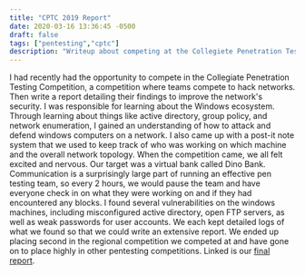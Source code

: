 ```yaml
---
title: "CPTC 2019 Report"
date: 2020-03-16 13:36:45 -0500
draft: false
tags: ["pentesting","cptc"]
description: "Writeup about competing at the Collegiete Penetration Testing Competition."
---
```


I had recently had the opportunity to compete in the Collegiate Penetration Testing Competition, a competition where teams compete to hack networks. Then write a report detailing their findings to improve the network's security. I was responsible for learning about the Windows ecosystem. Through learning about things like active directory, group policy, and network enumeration, I gained an understanding of how to attack and defend windows computers on a network. I also came up with a post-it note system that we used to keep track of who was working on which machine and the overall network topology. When the competition came, we all felt excited and nervous. Our target was a virtual bank called Dino Bank. Communication is a surprisingly large part of running an effective pen testing team, so every 2 hours, we would pause the team and have everyone check in on what they were working on and if they had encountered any blocks. I found several vulnerabilities on the windows machines, including misconfigured active directory, open FTP servers, as well as weak passwords for user accounts. We each kept detailed logs of what we found so that we could write an extensive report. We ended up placing second in the regional competition we competed at and have gone on to place highly in other pentesting competitions. Linked is our [final report](/docs/CPTC-Report.pdf).
